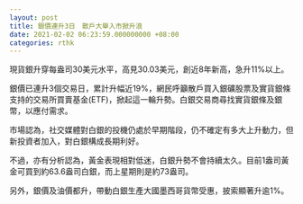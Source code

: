 ```yaml
---
layout: post
title: 銀價連升3日　散戶大舉入市掀升浪
date: 2021-02-02 06:23:59.000000000 +08:00
categories: rthk
---
```


現貨銀升穿每盎司30美元水平，高見30.03美元，創近8年新高，急升11%以上。

銀價已連升3個交易日，累計升幅近19%，網民呼籲散戶買入銀礦股票及實貨銀條支持的交易所買賣基金(ETF)，掀起這一輪升勢。白銀交易商尋找實貨銀條及銀幣，以應付需求。

市場認為，社交媒體對白銀的投機仍處於早期階段，仍不確定有多大上升動力，但新投資者加入，對白銀構成長期利好。

不過，亦有分析認為，黃金表現相對低迷，白銀升勢不會持續太久。目前1盎司黃金可買到約63.6盎司白銀，而上星期則是約73盎司。

另外，銀價及油價都升，帶動白銀生產大國墨西哥貨幣受惠，披索顯著升逾1%。
